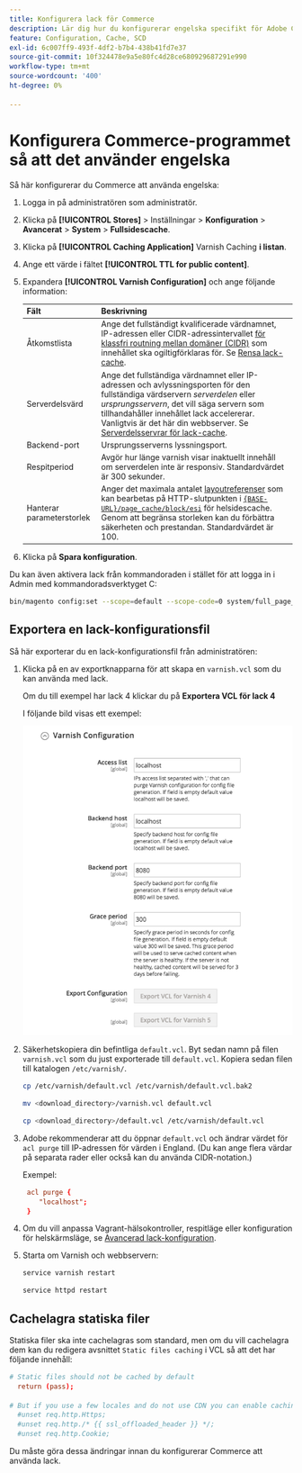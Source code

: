 ```yaml
---
title: Konfigurera lack för Commerce
description: Lär dig hur du konfigurerar engelska specifikt för Adobe Commerce-program. Upptäck filuppdateringar och hanteringstekniker för konfiguration.
feature: Configuration, Cache, SCD
exl-id: 6c007ff9-493f-4df2-b7b4-438b41fd7e37
source-git-commit: 10f324478e9a5e80fc4d28ce680929687291e990
workflow-type: tm+mt
source-wordcount: '400'
ht-degree: 0%

---
```


# Konfigurera Commerce-programmet så att det använder engelska

Så här konfigurerar du Commerce att använda engelska:

1. Logga in på administratören som administratör.
1. Klicka på **[!UICONTROL Stores]** > Inställningar > **Konfiguration** > **Avancerat** > **System** > **Fullsidescache**.
1. Klicka på **[!UICONTROL Caching Application]** Varnish Caching **i listan**.
1. Ange ett värde i fältet **[!UICONTROL TTL for public content]**.
1. Expandera **[!UICONTROL Varnish Configuration]** och ange följande information:

   | Fält | Beskrivning |
   | ----- | ----------- |
   | Åtkomstlista | Ange det fullständigt kvalificerade värdnamnet, IP-adressen eller CIDR-adressintervallet [för klassfri routning mellan domäner (CIDR)](https://www.digitalocean.com/community/tutorials/understanding-ip-addresses-subnets-and-cidr-notation-for-networking) som innehållet ska ogiltigförklaras för. Se [Rensa lack-cache](https://varnish-cache.org/docs/3.0/tutorial/purging.html). |
   | Serverdelsvärd | Ange det fullständiga värdnamnet eller IP-adressen och avlyssningsporten för den fullständiga värdservern _serverdelen_ eller _ursprungsservern_, det vill säga servern som tillhandahåller innehållet lack accelererar. Vanligtvis är det här din webbserver. Se [Serverdelsservrar för lack-cache](https://www.varnish-cache.org/docs/trunk/users-guide/vcl-backends.html). |
   | Backend-port | Ursprungsserverns lyssningsport. |
   | Respitperiod | Avgör hur länge varnish visar inaktuellt innehåll om serverdelen inte är responsiv. Standardvärdet är 300 sekunder. |
   | Hanterar parameterstorlek | Anger det maximala antalet [layoutreferenser](https://developer.adobe.com/commerce/frontend-core/guide/layouts/#layout-handles) som kan bearbetas på HTTP-slutpunkten i [`{BASE-URL}/page_cache/block/esi`](use-varnish-esi.md) för helsidescache. Genom att begränsa storleken kan du förbättra säkerheten och prestandan. Standardvärdet är 100. |

1. Klicka på **Spara konfiguration**.

Du kan även aktivera lack från kommandoraden i stället för att logga in i Admin med kommandoradsverktyget C:

```bash
bin/magento config:set --scope=default --scope-code=0 system/full_page_cache/caching_application 2
```

## Exportera en lack-konfigurationsfil

Så här exporterar du en lack-konfigurationsfil från administratören:

1. Klicka på en av exportknapparna för att skapa en `varnish.vcl` som du kan använda med lack.

   Om du till exempel har lack 4 klickar du på **Exportera VCL för lack 4**

   I följande bild visas ett exempel:

   ![Konfigurera Commerce att använda engelska i administratören](../../assets/configuration/varnish-admin-22.png)

1. Säkerhetskopiera din befintliga `default.vcl`. Byt sedan namn på filen `varnish.vcl` som du just exporterade till `default.vcl`. Kopiera sedan filen till katalogen `/etc/varnish/`.

   ```bash
   cp /etc/varnish/default.vcl /etc/varnish/default.vcl.bak2
   ```

   ```bash
   mv <download_directory>/varnish.vcl default.vcl
   ```

   ```bash
   cp <download_directory>/default.vcl /etc/varnish/default.vcl
   ```

1. Adobe rekommenderar att du öppnar `default.vcl` och ändrar värdet för `acl purge` till IP-adressen för värden i England. (Du kan ange flera värdar på separata rader eller också kan du använda CIDR-notation.)

   Exempel:

   ```conf
    acl purge {
       "localhost";
    }
   ```

1. Om du vill anpassa Vagrant-hälsokontroller, respitläge eller konfiguration för helskärmsläge, se [Avancerad lack-konfiguration](config-varnish-advanced.md).

1. Starta om Varnish och webbservern:

   ```bash
   service varnish restart
   ```

   ```bash
   service httpd restart
   ```

## Cachelagra statiska filer

Statiska filer ska inte cachelagras som standard, men om du vill cachelagra dem kan du redigera avsnittet `Static files caching` i VCL så att det har följande innehåll:

```conf
# Static files should not be cached by default
  return (pass);

# But if you use a few locales and do not use CDN you can enable caching static files by commenting previous line (#return (pass);) and uncommenting next 3 lines
  #unset req.http.Https;
  #unset req.http./* {{ ssl_offloaded_header }} */;
  #unset req.http.Cookie;
```

Du måste göra dessa ändringar innan du konfigurerar Commerce att använda lack.
